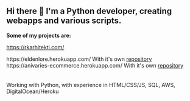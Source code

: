 <h2>Hi there 👋
I'm a Python developer, creating webapps and various scripts.</h2>


<b>Some of my projects are:</b> 

https://rkarhitekti.com/ 
<div>https://eldenlore.herokuapp.com/ With it's own <a href="https://github.com/Anivaries/erlore">repository</a></div>
<div>https://anivaries-ecommerce.herokuapp.com/ With it's own <a href="https://github.com/Anivaries/ecommerce">repository</a></div>
<br>
<br>
<p1></p1>Working with Python, with experience in HTML/CSS/JS, SQL, AWS, DigitalOcean/Heroku</p1>
<!--
**Anivaries/Anivaries** is a ✨ _special_ ✨ repository because its `README.md` (this file) appears on your GitHub profile.

Here are some ideas to get you started:

- 🔭 I’m currently working on ...
- 🌱 I’m currently learning ...
- 👯 I’m looking to collaborate on ...
- 🤔 I’m looking for help with ...
- 💬 Ask me about ...
- 📫 How to reach me: ...
- 😄 Pronouns: ...
- ⚡ Fun fact: ...
-->
